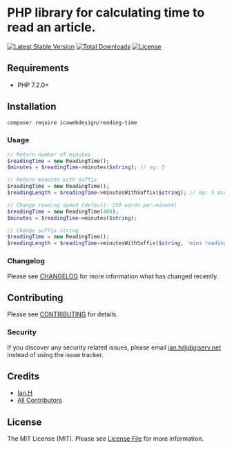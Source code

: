 # PHP library for calculating time to read an article.

[![Latest Stable Version](https://poser.pugx.org/icawebdesign/reading-time/version)](https://packagist.org/packages/icawebdesign/reading-time)
[![Total Downloads](https://poser.pugx.org/icawebdesign/reading-time/downloads)](https://packagist.org/packages/icawebdesign/reading-time)
[![License](https://poser.pugx.org/icawebdesign/reading-time/license)](https://packagist.org/packages/icawebdesign/reading-time)

## Requirements

* PHP 7.2.0+

## Installation
```bash
composer require icawebdesign/reading-time
```

### Usage
```php
// Return number of minutes
$readingTime = new ReadingTime();
$minutes = $readingTime->minutes($string); // eg: 5
```

```php
// Return minutes with suffix
$readingTime = new ReadingTime();
$readingLength = $readingTime->minutesWithSuffix($string); // eg: 5 minute read
```

```php
// Change reading speed (default: 250 words-per-minute)
$readingTime = new ReadingTime(400);
$minutes = $readingTime->minutes($string);
```

```php
// Change suffix string
$readingTime = new ReadingTime();
$readingLength = $readingTime->minutesWithSuffix($string, 'mins reading');
```

### Changelog

Please see [CHANGELOG](CHANGELOG.md) for more information what has changed recently.

## Contributing

Please see [CONTRIBUTING](CONTRIBUTING.md) for details.

### Security

If you discover any security related issues, please email ian.h@digiserv.net instead of using the issue tracker.

## Credits

- [Ian.H](https://github.com/icawebdesign)
- [All Contributors](../../contributors)

## License

The MIT License (MIT). Please see [License File](LICENSE) for more information.
